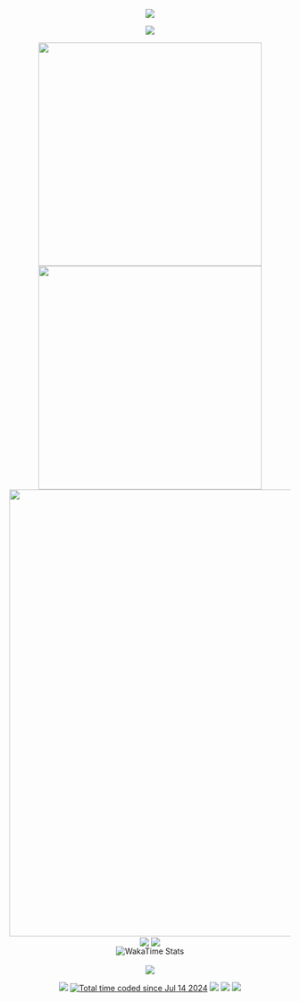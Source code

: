 <!-- https://github.com/kyechan99/capsule-render -->
<p align="center">
<img src="https://capsule-render.vercel.app/api?type=waving&color=timeGradient&height=300&&section=header&text=HI%20THERE!&fontSize=90&fontAlign=50&fontAlignY=30&desc=This%20is%20Zijin_CAI!&descAlign=50&descSize=30&descAlignY=60&animation=twinkling" />
</p>

<!-- https://github.com/DenverCoder1/readme-typing-svg -->
<p align="center">
<img src="https://readme-typing-svg.demolab.com?font=Orbitron&size=25&pause=1000&center=true&vCenter=true&random=false&width=600&lines=Welcome+to+my+GitHub+profile!" />
</p>

<p align="center">
<!-- https://github.com/anuraghazra/github-readme-stats -->
<img align="center" width="400" src="https://github-readme-stats.vercel.app/api?username=CAI991108&theme=transparent&show_icons=true&hide_border=true&show=reviews&hide_title=true&hide=contribs" />
<!-- https://github.com/DenverCoder1/github-readme-streak-stats -->
<img align="center" width="400" src="https://streak-stats.demolab.com?user=CAI991108&theme=transparent&date_format=%5BY.%5Dn.j&hide_border=true" />
<br/>
<!-- https://github.com/Ashutosh00710/github-readme-activity-graph -->
<img width="800" src="https://github-readme-activity-graph.vercel.app/graph?username=CAI991108&theme=github-compact&hide_border=true&area=true" />
<br/>
<!-- https://github.com/anuraghazra/github-readme-stats -->
<img align="center" src="https://github-readme-stats.vercel.app/api/wakatime?username=CAI991108&theme=transparent&hide_border=true&layout=compact&langs_count=22&v=2" />
<!-- https://github.com/anuraghazra/github-readme-stats -->
<img align="center" src="https://github-readme-stats.vercel.app/api/top-langs/?username=CAI991108&layout=donut-vertical&theme=transparent&hide_border=true" />
<br/>

<img src="https://github-readme-stats.vercel.app/api/wakatime?username=CAI991108&layout=compact&theme=dark" alt="WakaTime Stats" />
<br><br>
  
<!-- https://github.com/tandpfun/skill-icons -->
<img align="center" src="https://skillicons.dev/icons?i=linux,ubuntu,windows,anaconda,pycharm,vim,py,r,latex,tensorflow,pytorch,sklearn,matlab,react,vue&theme=light" />
<br/>

<!-- https://github.com/badges/shields -->
<p align="center">
<a href="https://github.com/CAI991108"><img src="https://img.shields.io/badge/GitHub-CAI991108-blue?logo=github" /></a>
<a href="https://wakatime.com/@0a1a641a-17e3-4bcf-8339-f02a8fb3a069"><img src="https://wakatime.com/badge/user/0a1a641a-17e3-4bcf-8339-f02a8fb3a069.svg" alt="Total time coded since Jul 14 2024" /></a>
<img src="https://img.shields.io/badge/HuggingFace-jimchoi-yellow?logo=huggingface" />
<img src="https://img.shields.io/badge/WeChat&Tel-13543750006-green?logo=wechat" />
<!-- https://github.com/antonkomarev/github-profile-views-counter -->
<img src="https://komarev.com/ghpvc/?username=CAI991108&abbreviated=true&color=blue" />
</p>

<!-- https://github.com/kyechan99/capsule-render -->
<!--p align="center">
<img src="https://capsule-render.vercel.app/api?type=waving&color=timeGradient&height=300&&section=footer&text=临终之际%20神力天授&fontSize=90&fontAlign=50&fontAlignY=70&desc=In%20Articulo%20Mortis%20,%20Caelitus%20Mihi%20Vires&descAlign=50&descSize=30&descAlignY=40&animation=twinkling" />
</p>
